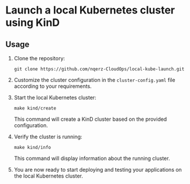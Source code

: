 # Launch a local Kubernetes cluster using KinD

## Usage

1. Clone the repository:

   ```shell
   git clone https://github.com/nqerz-CloudOps/local-kube-launch.git
   ```

2. Customize the cluster configuration in the `cluster-config.yaml` file according to your requirements.

3. Start the local Kubernetes cluster:

   ```shell
   make kind/create
   ```

   This command will create a KinD cluster based on the provided configuration.

4. Verify the cluster is running:

   ```shell
   make kind/info
   ```

   This command will display information about the running cluster.

5. You are now ready to start deploying and testing your applications on the local Kubernetes cluster.

